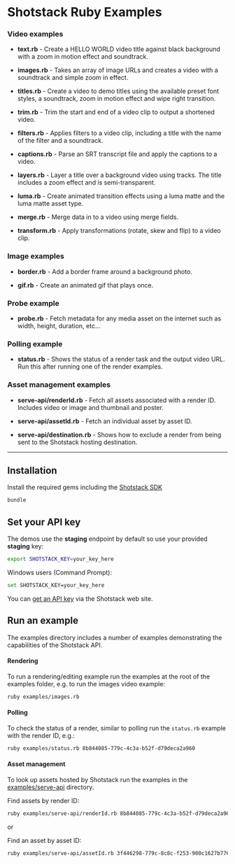 # Shotstack Ruby Examples

### Video examples

- **text.rb** - Create a HELLO WORLD video title against black background with a zoom in motion effect and soundtrack.

- **images.rb** - Takes an array of image URLs and creates a video with a soundtrack and simple zoom in effect.

- **titles.rb** - Create a video to demo titles using the available preset font styles, a soundtrack, zoom in motion
    effect and wipe right transition.

- **trim.rb** -
    Trim the start and end of a video clip to output a shortened video.

- **filters.rb** - Applies filters to a video clip, including a title with the name of the filter and a soundtrack.

- **captions.rb** - Parse an SRT transcript file and apply the captions to a video.

- **layers.rb** - Layer a title over a background video using tracks. The title includes a zoom effect and is
    semi-transparent.

- **luma.rb** - Create animated transition effects using a luma matte and the luma matte asset type.

- **merge.rb** -
    Merge data in to a video using merge fields.

- **transform.rb** -
    Apply transformations (rotate, skew and flip) to a video clip.

### Image examples

- **border.rb** - Add a border frame around a background photo.

- **gif.rb** - Create an animated gif that plays once.

### Probe example

- **probe.rb** -
    Fetch metadata for any media asset on the internet such as width, height, duration, etc...
### Polling example

- **status.rb** - Shows the status of a render task and the output video URL. Run this after running one of the render
    examples.

### Asset management examples

- **serve-api/renderId.rb** - Fetch all assets associated with a render ID. Includes video or image and thumbnail and
    poster.

- **serve-api/assetId.rb** - Fetch an individual asset by asset ID.

- **serve-api/destination.rb** - Shows how to exclude a render from being sent to the Shotstack hosting destination.

---

## Installation

Install the required gems including the [Shotstack SDK](https://rubygems.org/gems/shotstack)

```bash
bundle
```

## Set your API key

The demos use the **staging** endpoint by default so use your provided **staging** key:

```bash
export SHOTSTACK_KEY=your_key_here
```

Windows users (Command Prompt):

```bash
set SHOTSTACK_KEY=your_key_here
```

You can [get an API key](http://shotstack.io/?utm_source=github&utm_medium=demos&utm_campaign=ruby_sdk) via the
Shotstack web site.

## Run an example

The examples directory includes a number of examples demonstrating the capabilities of the Shotstack API.

#### Rendering

To run a rendering/editing example run the examples at the root of the examples folder, e.g. to run the images video
example:

```bash
ruby examples/images.rb
```

#### Polling

To check the status of a render, similar to polling run the `status.rb` example with the render ID, e.g.:

```bash
ruby examples/status.rb 8b844085-779c-4c3a-b52f-d79deca2a960
```

#### Asset management

To look up assets hosted by Shotstack run the examples in the [examples/serve-api](./examples/serve-api/) directory.

Find assets by render ID:
```bash
ruby examples/serve-api/renderId.rb 8b844085-779c-4c3a-b52f-d79deca2a960
```

or 

Find an asset by asset ID:
```bash
ruby examples/serve-api/assetId.rb 3f446298-779c-8c8c-f253-900c1627b776
```
